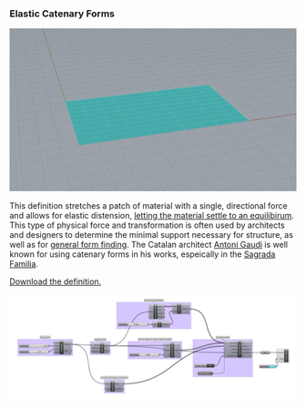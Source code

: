 ### Elastic Catenary Forms

![catenary](catenary.gif)

This definition stretches a patch of material with a single, directional force and allows for elastic distension, [letting the material settle to an equilibirum](https://en.wikipedia.org/wiki/Catenary). This type of physical force and transformation is often used by architects and designers to determine the minimal support necessary for structure, as well as for [general form finding](https://www.designboom.com/design/studio-glithero-lost-time-for-perrier-jouet-at-designmiami/). The Catalan architect [Antoni Gaudi](https://en.wikipedia.org/wiki/Antoni_Gaud%C3%AD) is well known for using catenary forms in his works, espeically in the [Sagrada Familia](https://en.wikipedia.org/wiki/Sagrada_Fam%C3%ADlia).

[Download the definition.](catenary.gh)

![catenary](catenary.png)
